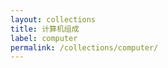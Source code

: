 ```yaml
---
layout: collections
title: 计算机组成
label: computer
permalink: /collections/computer/
---
```


<!-- Content for the Spring Boots collection -->
